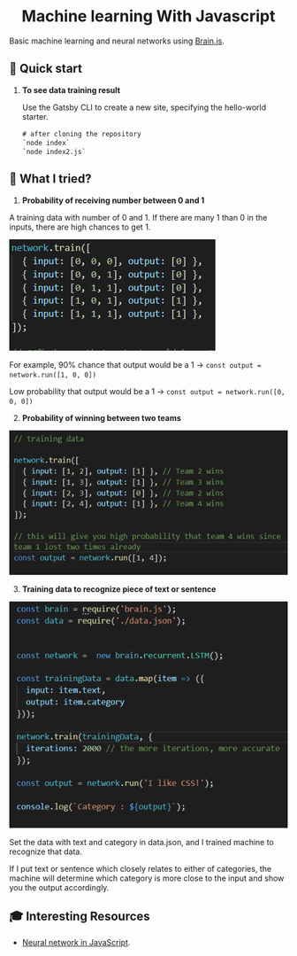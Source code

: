 
<h1 align="center">
  Machine learning With Javascript
</h1>

Basic machine learning and neural networks using [Brain.js](https://github.com/BrainJS/brain.js).

## 🚀 Quick start

1.  **To see data training result**

    Use the Gatsby CLI to create a new site, specifying the hello-world starter.

    ```shell
    # after cloning the repository 
    `node index` 
    `node index2.js`
    ```

## 🧐 What I tried?

1. **Probability of receiving number between 0 and 1**

A training data with number of 0 and 1. If there are many 1 than 0 in the inputs, there are high chances to get 1.

<img src="img/training1.png">

For example, 90% chance that output would be a 1 -> `const output = network.run([1, 0, 0])` <br/>

Low probability that output would be a 1 -> `const output = network.run([0, 0, 0])`<br/>

2.  **Probability of winning between two teams**

<img src="img/training2.png">

3.  **Training data to recognize piece of text or sentence**

<img src="img/training3.png">

Set the data with text and category in data.json, and I trained machine to recognize that data. <br/>

If I put text or sentence which closely relates to either of categories, the machine will determine which category is more close to the input and show you the output accordingly. 

## 🎓 Interesting Resources

- [Neural network in JavaScript](https://itnext.io/you-can-build-a-neural-network-in-javascript-even-if-you-dont-really-understand-neural-networks-e63e12713a3).
